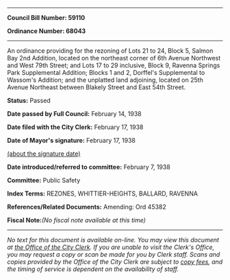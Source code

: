 

********

**Council Bill Number: 59110**
   
**Ordinance Number: 68043**
********

 An ordinance providing for the rezoning of Lots 21 to 24, Block 5, Salmon Bay 2nd Addition, located on the northeast corner of 6th Avenue Northwest and West 79th Street; and Lots 17 to 29 inclusive, Block 9, Ravenna Springs Park Supplemental Addition; Blocks 1 and 2, Dorffel's Supplemental to Wassom's Addition; and the unplatted land adjoining, located on 25th Avenue Northeast between Blakely Street and East 54th Street.

**Status:** Passed
   
**Date passed by Full Council:** February 14, 1938
   
**Date filed with the City Clerk:** February 17, 1938
   
**Date of Mayor's signature:** February 17, 1938
   
[(about the signature date)](/~public/approvaldate.htm)
   
   
   
**Date introduced/referred to committee:** February 7, 1938
   
**Committee:** Public Safety
   
   
**Index Terms:** REZONES, WHITTIER-HEIGHTS, BALLARD, RAVENNA

**References/Related Documents:** Amending: Ord 45382

**Fiscal Note:**_(No fiscal note available at this time)_
********

_No text for this document is available on-line. You may view this document at [the Office of the City Clerk](http://www.seattle.gov/leg/clerk/contactUs.htm). If you are unable to visit the Clerk's Office, you may request a copy or scan be made for you by Clerk staff. Scans and copies provided by the Office of the City Clerk are subject to [copy fees](http://clerk.seattle.gov/~public/clerkfees.htm), and the timing of service is dependent on the availability of staff._

